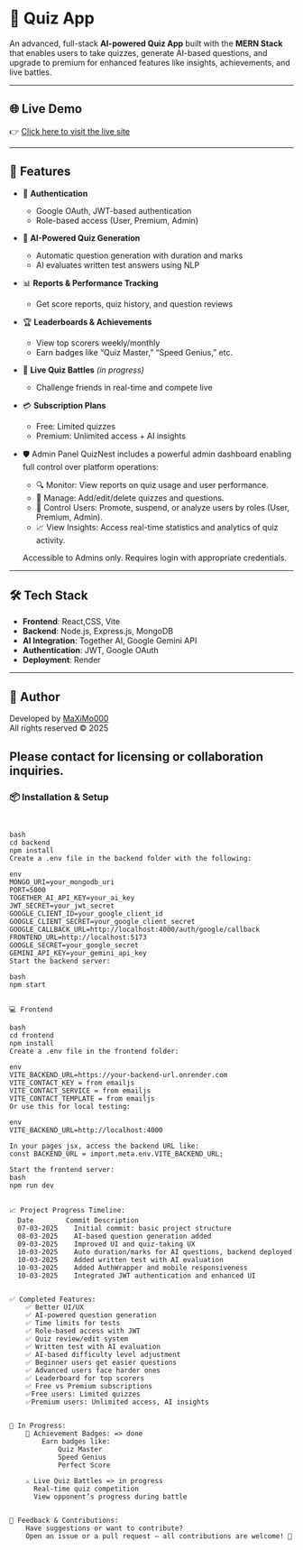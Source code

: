 # 🧠 Quiz App

An advanced, full-stack **AI-powered Quiz App** built with the **MERN Stack** that enables users to take quizzes, generate AI-based questions, and upgrade to premium for enhanced features like insights, achievements, and live battles.

---

## 🌐 Live Demo

👉 [Click here to visit the live site](https://quiz-app-cp2h.onrender.com/)

---

## 🚀 Features

- 🔐 **Authentication**
  - Google OAuth, JWT-based authentication
  - Role-based access (User, Premium, Admin)

- 🧠 **AI-Powered Quiz Generation**
  - Automatic question generation with duration and marks
  - AI evaluates written test answers using NLP

- 📊 **Reports & Performance Tracking**
  - Get score reports, quiz history, and question reviews

- 🏆 **Leaderboards & Achievements**
  - View top scorers weekly/monthly
  - Earn badges like “Quiz Master,” “Speed Genius,” etc.

- 🤝 **Live Quiz Battles** *(in progress)*
  - Challenge friends in real-time and compete live

- 💳 **Subscription Plans**
  - Free: Limited quizzes
  - Premium: Unlimited access + AI insights

- 🛡️ Admin Panel
  QuizNest includes a powerful admin dashboard enabling full control over platform operations:
  
  - 🔍 Monitor: View reports on quiz usage and user performance.
  - 🧩 Manage: Add/edit/delete quizzes and questions.
  - 👥 Control Users: Promote, suspend, or analyze users by roles (User, Premium, Admin).
  - 📈 View Insights: Access real-time statistics and analytics of quiz activity.
  
  Accessible to Admins only. Requires login with appropriate credentials.

---

## 🛠️ Tech Stack

- **Frontend**: React,CSS, Vite
- **Backend**: Node.js, Express.js, MongoDB
- **AI Integration**: Together AI, Google Gemini API
- **Authentication**: JWT, Google OAuth
- **Deployment**: Render

---
## 👤 Author

Developed by [MaXiMo000](https://github.com/MaXiMo000)  
All rights reserved © 2025

Please contact for licensing or collaboration inquiries.
---

### 📦 Installation & Setup

```🔗 Backend


bash
cd backend
npm install
Create a .env file in the backend folder with the following:

env
MONGO_URI=your_mongodb_uri
PORT=5000
TOGETHER_AI_API_KEY=your_ai_key
JWT_SECRET=your_jwt_secret
GOOGLE_CLIENT_ID=your_google_client_id
GOOGLE_CLIENT_SECRET=your_google_client_secret
GOOGLE_CALLBACK_URL=http://localhost:4000/auth/google/callback
FRONTEND_URL=http://localhost:5173
GOOGLE_SECRET=your_google_secret
GEMINI_API_KEY=your_gemini_api_key
Start the backend server:

bash
npm start


💻 Frontend

bash
cd frontend
npm install
Create a .env file in the frontend folder:

env
VITE_BACKEND_URL=https://your-backend-url.onrender.com
VITE_CONTACT_KEY = from emailjs 
VITE_CONTACT_SERVICE = from emailjs 
VITE_CONTACT_TEMPLATE = from emailjs 
Or use this for local testing:

env
VITE_BACKEND_URL=http://localhost:4000

In your pages jsx, access the backend URL like:
const BACKEND_URL = import.meta.env.VITE_BACKEND_URL;

Start the frontend server:
bash
npm run dev


📈 Project Progress Timeline:
  Date	      Commit Description
  07-03-2025	Initial commit: basic project structure
  08-03-2025	AI-based question generation added
  09-03-2025	Improved UI and quiz-taking UX
  10-03-2025	Auto duration/marks for AI questions, backend deployed
  10-03-2025	Added written test with AI evaluation
  10-03-2025	Added AuthWrapper and mobile responsiveness
  10-03-2025	Integrated JWT authentication and enhanced UI


✅ Completed Features:
    ✅ Better UI/UX
    ✅ AI-powered question generation
    ✅ Time limits for tests
    ✅ Role-based access with JWT
    ✅ Quiz review/edit system
    ✅ Written test with AI evaluation
    ✅ AI-based difficulty level adjustment
    ✅ Beginner users get easier questions
    ✅ Advanced users face harder ones
    ✅ Leaderboard for top scorers
    ✅ Free vs Premium subscriptions
    ✅Free users: Limited quizzes
    ✅Premium users: Unlimited access, AI insights


🔄 In Progress:
    🏅 Achievement Badges: => done
        Earn badges like:
            Quiz Master
            Speed Genius
            Perfect Score

    ⚔️ Live Quiz Battles => in progress
      Real-time quiz competition
      View opponent’s progress during battle


💬 Feedback & Contributions:
    Have suggestions or want to contribute?
    Open an issue or a pull request — all contributions are welcome! 🙌

